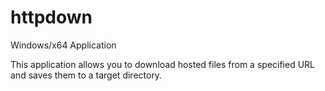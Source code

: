 # httpdown
Windows/x64 Application

This application allows you to download hosted files from a specified URL and saves them to a target directory.
